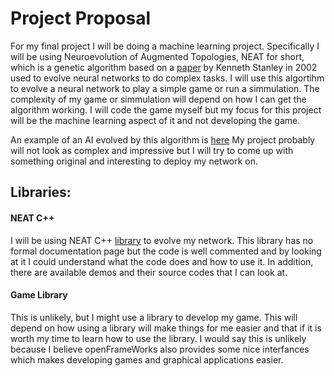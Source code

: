 # Project Proposal

For my final project I will be doing a machine learning project. Specifically I will be using Neuroevolution of Augmented Topologies, NEAT for short, which is a genetic algorithm based on a [paper](http://nn.cs.utexas.edu/downloads/papers/stanley.ec02.pdf) by Kenneth Stanley in 2002 used to evolve neural networks to do complex tasks. I will use this algortihm to evolve a neural network to play a simple game or run a simmulation. The complexity of my game or simmulation will depend on how I can get the algorithm working. I will code the game myself but my focus for this project will be the machine learning aspect of it and not developing the game.

An example of an AI evolved by this algorithm is [here](https://www.youtube.com/watch?v=qv6UVOQ0F44&t=280s)
My project probably will not look as complex and impressive but I will try to come up with something original and interesting to deploy my network on.
## Libraries:
#### NEAT C++
I will be using NEAT C++ [library](http://nn.cs.utexas.edu/?neat-c) to evolve my network.
This library has no formal documentation page but the code is well commented and by looking at it I could understand what the code does and how to use it. In addition, there are available demos and their source codes that I can look at.

#### Game Library
This is unlikely, but I might use a library to develop my game. This will depend on how using a library will make things for me easier and that if it is worth my time to learn how to use the library. I would say this is unlikely because I believe openFrameWorks also provides some nice interfances which makes developing games and graphical applications easier.


